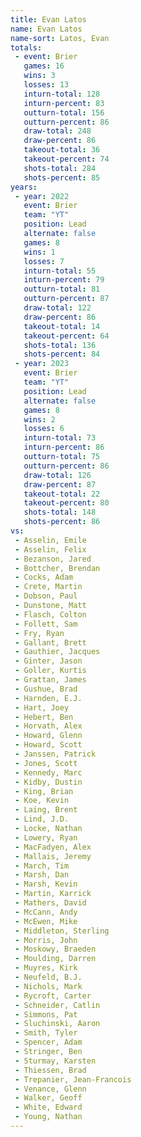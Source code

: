 ```yaml
---
title: Evan Latos
name: Evan Latos
name-sort: Latos, Evan
totals:
 - event: Brier
   games: 16
   wins: 3
   losses: 13
   inturn-total: 128
   inturn-percent: 83
   outturn-total: 156
   outturn-percent: 86
   draw-total: 248
   draw-percent: 86
   takeout-total: 36
   takeout-percent: 74
   shots-total: 284
   shots-percent: 85
years:
 - year: 2022
   event: Brier
   team: "YT"
   position: Lead
   alternate: false
   games: 8
   wins: 1
   losses: 7
   inturn-total: 55
   inturn-percent: 79
   outturn-total: 81
   outturn-percent: 87
   draw-total: 122
   draw-percent: 86
   takeout-total: 14
   takeout-percent: 64
   shots-total: 136
   shots-percent: 84
 - year: 2023
   event: Brier
   team: "YT"
   position: Lead
   alternate: false
   games: 8
   wins: 2
   losses: 6
   inturn-total: 73
   inturn-percent: 86
   outturn-total: 75
   outturn-percent: 86
   draw-total: 126
   draw-percent: 87
   takeout-total: 22
   takeout-percent: 80
   shots-total: 148
   shots-percent: 86
vs:
 - Asselin, Emile
 - Asselin, Felix
 - Bezanson, Jared
 - Bottcher, Brendan
 - Cocks, Adam
 - Crete, Martin
 - Dobson, Paul
 - Dunstone, Matt
 - Flasch, Colton
 - Follett, Sam
 - Fry, Ryan
 - Gallant, Brett
 - Gauthier, Jacques
 - Ginter, Jason
 - Goller, Kurtis
 - Grattan, James
 - Gushue, Brad
 - Harnden, E.J.
 - Hart, Joey
 - Hebert, Ben
 - Horvath, Alex
 - Howard, Glenn
 - Howard, Scott
 - Janssen, Patrick
 - Jones, Scott
 - Kennedy, Marc
 - Kidby, Dustin
 - King, Brian
 - Koe, Kevin
 - Laing, Brent
 - Lind, J.D.
 - Locke, Nathan
 - Lowery, Ryan
 - MacFadyen, Alex
 - Mallais, Jeremy
 - March, Tim
 - Marsh, Dan
 - Marsh, Kevin
 - Martin, Karrick
 - Mathers, David
 - McCann, Andy
 - McEwen, Mike
 - Middleton, Sterling
 - Morris, John
 - Moskowy, Braeden
 - Moulding, Darren
 - Muyres, Kirk
 - Neufeld, B.J.
 - Nichols, Mark
 - Rycroft, Carter
 - Schneider, Catlin
 - Simmons, Pat
 - Sluchinski, Aaron
 - Smith, Tyler
 - Spencer, Adam
 - Stringer, Ben
 - Sturmay, Karsten
 - Thiessen, Brad
 - Trepanier, Jean-Francois
 - Venance, Glenn
 - Walker, Geoff
 - White, Edward
 - Young, Nathan
---
```

